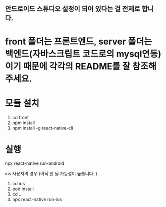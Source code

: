 ## 안드로이드 스튜디오 설정이 되어 있다는 걸 전제로 합니다.

# front 폴더는 프론트엔드, server 폴더는 백엔드(자바스크립트 코드로의 mysql연동)이기 때문에 각각의 README를 잘 참조해 주세요.

# 모듈 설치

1. cd front
2. npm install
3. npm install -g react-native-cli

# 실행

npx react-native run-android

ios 사용자의 경우 (아직 안 될 가능성이 높습니다..)

1. cd ios
2. pod install
3. cd ..
4. npx react-native run-ios
